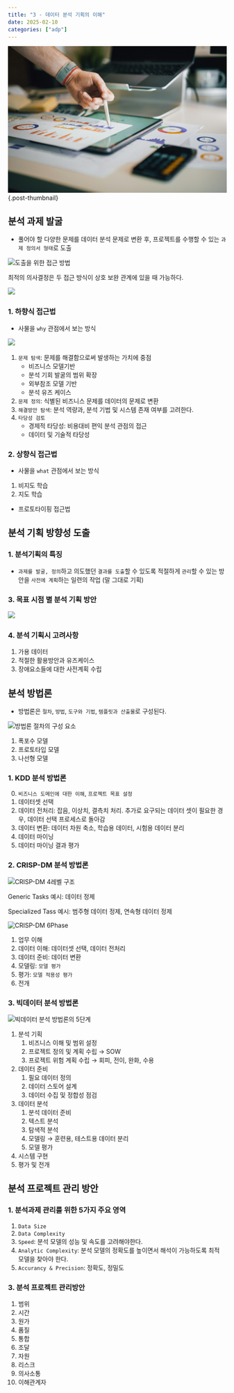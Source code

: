 ```yaml
---
title: "3 - 데이터 분석 기획의 이해"
date: 2025-02-10
categories: ["adp"]
---
```


![](/img/stat-thumb.jpg){.post-thumbnail}

## 분석 과제 발굴

- 풀어야 할 다양한 문제를 데이터 분석 문제로 변환 후, 프로젝트를 수행할 수 있는 `과제 정의서 형태`로 도출

![도출을 위한 접근 방법](https://snipboard.io/3ioLEq.jpg)

최적의 의사결정은 두 접근 방식이 상호 보완 관계에 있을 때 가능하다.

![](https://snipboard.io/V036c7.jpg)

### 1. 하향식 접근법

- 사물을 `why` 관점에서 보는 방식

![](https://snipboard.io/6PJ1Tv.jpg)

1. `문제 탐색`: 문제를 해결함으로써 발생하는 가치에 중점
   - 비즈니스 모델기반
   - 분석 기회 발굴의 범위 확장
   - 외부참조 모델 기반
   - 분석 유즈 케이스
1. `문제 정의`: 식별된 비즈니스 문제를 데이터의 문제로 변환
1. `해결방안 탐색`: 분석 역량과, 분석 기법 및 시스템 존재 여부를 고려한다.
1. `타당성 검토`
   - 경제적 타당성: 비용대비 편익 분석 관점의 접근
   - 데이터 및 기술적 타당성

### 2. 상향식 접근법

- 사물을 `what` 관점에서 보는 방식

1. 비지도 학습
1. 지도 학습

- 프로토타이핑 접근법

## 분석 기획 방향성 도출

### 1. 분석기획의 특징

- `과제를 발굴, 정의`하고 의도했던 `결과를 도출`할 수 있도록 적절하게 `관리`할 수 있는 방안을 `사전에 계획`하는 일련의 작업 (말 그대로 기획)

### 3. 목표 시점 별 분석 기획 방안

![](https://snipboard.io/lTz3GL.jpg)

### 4. 분석 기획시 고려사항

1. 가용 데이터
1. 적절한 활용방안과 유즈케이스
1. 장애요소들에 대한 사전계획 수립

## 분석 방법론

- 방법론은 `절차`, `방법`, `도구와 기법`, `템플릿과 산출물`로 구성된다.

![방법론 절차의 구성 요소](https://snipboard.io/vUNEwc.jpg)

1. 폭포수 모델
1. 프로토타입 모델
1. 나선형 모델

### 1. KDD 분석 방법론

0. `비즈니스 도메인에 대한 이해`, `프로젝트 목표 설정`
1. 데이터셋 선택
1. 데이터 전처리: 잡음, 이상치, 결측치 처리. 추가로 요구되는 데이터 셋이 필요한 경우, 데이터 선택 프로세스로 돌아감
1. 데이터 변환: 데이터 차원 축소, 학습용 데이터, 시험용 데이터 분리
1. 데이터 마이닝
1. 데이터 마이닝 결과 평가

### 2. CRISP-DM 분석 방법론

![CRISP-DM 4레벨 구조](https://snipboard.io/2FLwYE.jpg)

Generic Tasks 예시: 데이터 정제

Specialized Tass 예시: 범주형 데이터 정제, 연속형 데이터 정제

![CRISP-DM 6Phase](https://snipboard.io/mO2Lqn.jpg)

1. 업무 이해
1. 데이터 이해: 데이터셋 선택, 데이터 전처리
1. 데이터 준비: 데이터 변환
1. 모델링: `모델 평가`
1. 평가: `모델 적용성 평가`
1. 전개

### 3. 빅데이터 분석 방법론

![빅데이터 분석 방법론의 5단계](https://snipboard.io/6gVW9o.jpg)

1. 분석 기획
    1. 비즈니스 이해 및 범위 설정
    1. 프로젝트 정의 및 계획 수립 → SOW
    1. 프로젝트 위험 계획 수립 → 회피, 전이, 완화, 수용
1. 데이터 준비
    1. 필요 데이터 정의
    1. 데이터 스토어 설계
    1. 데이터 수집 및 정합성 점검
1. 데이터 분석
    1. 분석 데이터 준비
    1. 텍스트 분석
    1. 탐색적 분석
    1. 모델링 → 훈련용, 테스트용 데이터 분리
    1. 모델 평가
1. 시스템 구현
1. 평가 및 전개

## 분석 프로젝트 관리 방안

### 1. 분석과제 관리를 위한 5가지 주요 영역

1. `Data Size`
1. `Data Complexity`
1. `Speed`: 분석 모델의 성능 및 속도를 고려해야한다.
1. `Analytic Complexity`: 분석 모델의 정확도를 높이면서 해석이 가능하도록 최적 모델을 찾아야 한다.
1. `Accurancy & Precision`: 정확도, 정밀도

### 3. 분석 프로젝트 관리방안

1. 범위
1. 시간
1. 원가
1. 품질
1. 통합
1. 조달
1. 자원
1. 리스크
1. 의사소통
1. 이해관계자

